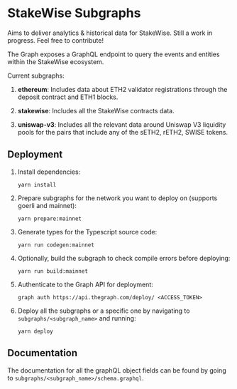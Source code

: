 # StakeWise Subgraphs

Aims to deliver analytics & historical data for StakeWise. Still a work in progress. Feel free to contribute!

The Graph exposes a GraphQL endpoint to query the events and entities within the StakeWise ecosystem.

Current subgraphs:

1. **ethereum**: Includes data about ETH2 validator registrations through the deposit contract and ETH1 blocks.

3. **stakewise**: Includes all the StakeWise contracts data.

4. **uniswap-v3**: Includes all the relevant data around Uniswap V3 liquidity pools for the pairs that include any of the sETH2, rETH2, SWISE tokens.

## Deployment

1. Install dependencies:

   ```shell script
   yarn install
   ```

2. Prepare subgraphs for the network you want to deploy on (supports goerli and mainnet):

   ```shell script
   yarn prepare:mainnet
   ```

3. Generate types for the Typescript source code:

    ```shell script
    yarn run codegen:mainnet
    ```

4. Optionally, build the subgraph to check compile errors before deploying:

    ```shell script
    yarn run build:mainnet
    ```

5. Authenticate to the Graph API for deployment:
    ```shell script
    graph auth https://api.thegraph.com/deploy/ <ACCESS_TOKEN> 
    ```

6. Deploy all the subgraphs or a specific one by navigating to `subgraphs/<subgraph_name>` and running:
    ```shell script
    yarn deploy
    ```

## Documentation

The documentation for all the graphQL object fields can be found by going to `subgraphs/<subgraph_name>/schema.graphql`.
